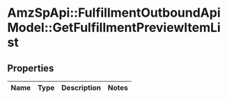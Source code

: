 # AmzSpApi::FulfillmentOutboundApiModel::GetFulfillmentPreviewItemList

## Properties
Name | Type | Description | Notes
------------ | ------------- | ------------- | -------------

